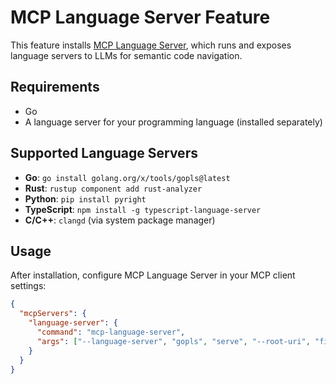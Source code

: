 # MCP Language Server Feature

This feature installs [MCP Language Server](https://github.com/isaacphi/mcp-language-server), which runs and exposes language servers to LLMs for semantic code navigation.

## Requirements

- Go
- A language server for your programming language (installed separately)

## Supported Language Servers

- **Go**: `go install golang.org/x/tools/gopls@latest`
- **Rust**: `rustup component add rust-analyzer`
- **Python**: `pip install pyright`
- **TypeScript**: `npm install -g typescript-language-server`
- **C/C++**: `clangd` (via system package manager)

## Usage

After installation, configure MCP Language Server in your MCP client settings:

```json
{
  "mcpServers": {
    "language-server": {
      "command": "mcp-language-server",
      "args": ["--language-server", "gopls", "serve", "--root-uri", "file:///path/to/project"]
    }
  }
}
```